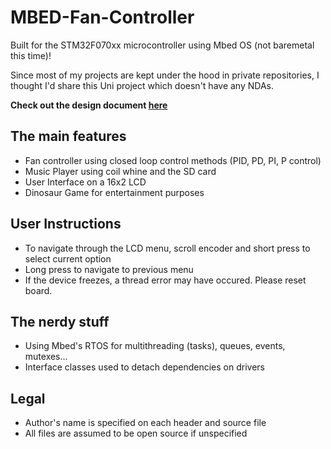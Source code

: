 # MBED-Fan-Controller
Built for the STM32F070xx microcontroller using Mbed OS (not baremetal this time)!

Since most of my projects are kept under the hood in private repositories, I thought I'd share this Uni project which doesn't have any NDAs.

**Check out the design document [here](https://github.com/WillPowellUk/MBED-Fan-Controller/blob/master/Fan%20Controller%20Design%20Documet%20-%20William%20Powell.pdf)**


## The main features
* Fan controller using closed loop control methods (PID, PD, PI, P control)
* Music Player using coil whine and the SD card
* User Interface on a 16x2 LCD
* Dinosaur Game for entertainment purposes

## User Instructions
* To navigate through the LCD menu, scroll encoder and short press to select current option
* Long press to navigate to previous menu
* If the device freezes, a thread error may have occured. Please reset board.

## The nerdy stuff
* Using Mbed's RTOS for multithreading (tasks), queues, events, mutexes...
* Interface classes used to detach dependencies on drivers

## Legal
* Author's name is specified on each header and source file
* All files are assumed to be open source if unspecified
